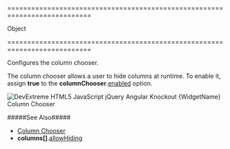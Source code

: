 <!--**
/*-------------------------------------------
    Auto-generated file. Do not modify.
-------------------------------------------

**-->
===========================================================================
<!--type-->Object<!--/type-->
===========================================================================

<!--shortDescription-->
Configures the column chooser.
<!--/shortDescription-->

<!--fullDescription-->
The column chooser allows a user to hide columns at runtime. To enable it, assign **true** to the **columnChooser**.[enabled]({basewidgetpath}/Configuration/columnChooser/#enabled) option.

![DevExtreme HTML5 JavaScript jQuery Angular Knockout {WidgetName} Column Chooser](/Content/images/doc/17_2/{WidgetName}/visual_elements/column_chooser.png)

#####See Also#####
- [Column Chooser](/Documentation/Guide/Widgets/{WidgetName}/Columns/Column_Chooser/)
- **columns[]**.[allowHiding]({basewidgetpath}/Configuration/columns/#allowHiding)
<!--/fullDescription-->
